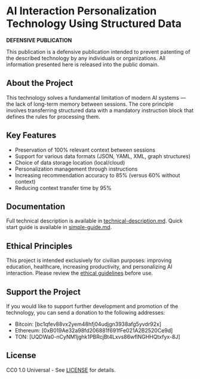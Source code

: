 # AI Interaction Personalization Technology Using Structured Data

**DEFENSIVE PUBLICATION**

This publication is a defensive publication intended to prevent patenting of the described technology by any individuals or organizations. All information presented here is released into the public domain.

## About the Project

This technology solves a fundamental limitation of modern AI systems — the lack of long-term memory between sessions. The core principle involves transferring structured data with a mandatory instruction block that defines the rules for processing them.

## Key Features

- Preservation of 100% relevant context between sessions
- Support for various data formats (JSON, YAML, XML, graph structures)
- Choice of data storage location (local/cloud)
- Personalization management through instructions
- Increasing recommendation accuracy to 85% (versus 60% without context)
- Reducing context transfer time by 95%

## Documentation

Full technical description is available in [technical-description.md](docs/technical-description.md).
Quick start guide is available in [simple-guide.md](docs/simple-guide.md).

## Ethical Principles

This project is intended exclusively for civilian purposes: improving education, healthcare, increasing productivity, and personalizing AI interaction. Please review the [ethical guidelines](ETHICAL_GUIDELINES.md) before use.

## Support the Project

If you would like to support further development and promotion of the technology, you can send a donation to the following addresses:

- Bitcoin: [bc1qfev88vx2yem48hfj04udjgn3938afg5yvdr92x]
- Ethereum: [0xB019Ae32a98fd206881f691fFe021A2B2520Ce9d]
- TON: [UQDWa0-nCyNM1jghk1PBRcjBt4Lxvs86wflNGHHQtxfyx-8J]

## License

CC0 1.0 Universal - See [LICENSE](LICENSE) for details.
